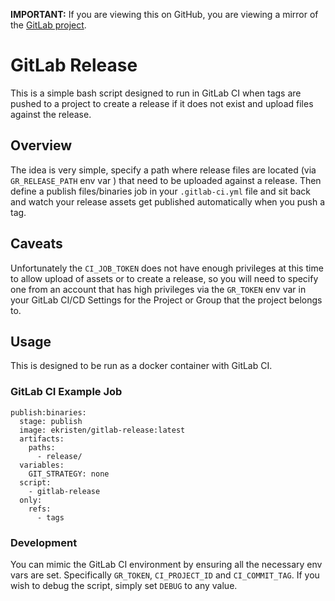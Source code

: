 **IMPORTANT:** If you are viewing this on GitHub, you are viewing a mirror of the [GitLab project](https://gitlab.com/ekristen/gitlab-release).

# GitLab Release

This is a simple bash script designed to run in GitLab CI when tags are pushed to a project to create a release if it does not exist and upload files against the release.

## Overview

The idea is very simple, specify a path where release files are located (via `GR_RELEASE_PATH` env var ) that need to be uploaded against a release. Then define a publish files/binaries job in your `.gitlab-ci.yml` file and sit back and watch your release assets get published automatically when you push a tag.

## Caveats

Unfortunately the `CI_JOB_TOKEN` does not have enough privileges at this time to allow upload of assets or to create a release, so you will need to specify one from an account that has high privileges via the `GR_TOKEN` env var in your GitLab CI/CD Settings for the Project or Group that the project belongs to.

## Usage

This is designed to be run as a docker container with GitLab CI. 

### GitLab CI Example Job

```
publish:binaries:
  stage: publish
  image: ekristen/gitlab-release:latest
  artifacts:
    paths:
      - release/
  variables:
    GIT_STRATEGY: none
  script:
    - gitlab-release
  only:
    refs:
      - tags
```

### Development

You can mimic the GitLab CI environment by ensuring all the necessary env vars are set. Specifically `GR_TOKEN`, `CI_PROJECT_ID` and `CI_COMMIT_TAG`. If you wish to debug the script, simply set `DEBUG` to any value.
